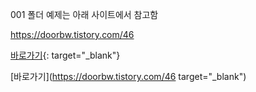001 폴더 예제는 아래 사이트에서 참고함

https://doorbw.tistory.com/46


[바로가기](https://doorbw.tistory.com/46){: target="_blank"}


[바로가기](https://doorbw.tistory.com/46 target="_blank")

